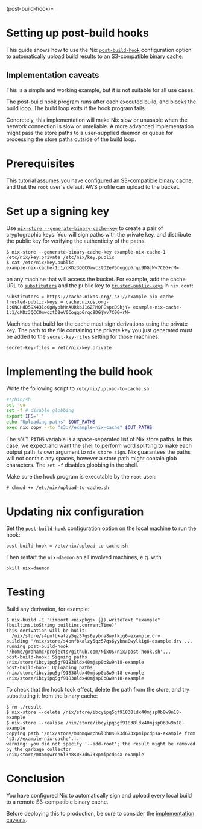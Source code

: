 (post-build-hook)=
# Setting up post-build hooks

This guide shows how to use the Nix [`post-build-hook`](https://nix.dev/manual/nix/2.22/command-ref/conf-file#conf-post-build-hook) configuration option to automatically upload build results to an [S3-compatible binary cache](https://nix.dev/manual/nix/2.22/store/types/s3-binary-cache-store).

## Implementation caveats

This is a simple and working example, but it is not suitable for all use cases.

The post-build hook program runs after each executed build, and blocks the build loop.
The build loop exits if the hook program fails.

Concretely, this implementation will make Nix slow or unusable when the network connection is slow or unreliable.
A more advanced implementation might pass the store paths to a user-supplied daemon or queue for processing the store paths outside of the build loop.

# Prerequisites

This tutorial assumes you have [configured an S3-compatible binary cache](https://nix.dev/manual/nix/2.22/store/types/s3-binary-cache-store#authenticated-writes-to-your-s3-compatible-binary-cache), and that the `root` user's default AWS profile can upload to the bucket.

# Set up a signing key

Use [`nix-store --generate-binary-cache-key`](https://nix.dev/manual/nix/2.22/command-ref/nix-store/generate-binary-cache-key) to create a pair of cryptographic keys.
You will sign paths with the private key, and distribute the public key for verifying the authenticity of the paths.

```console
$ nix-store --generate-binary-cache-key example-nix-cache-1 /etc/nix/key.private /etc/nix/key.public
$ cat /etc/nix/key.public
example-nix-cache-1:1/cKDz3QCCOmwcztD2eV6Coggp6rqc9DGjWv7C0G+rM=
```

[](custom-binary-cache) on any machine that will access the bucket.
For example, add the cache URL to [`substituters`](https://nix.dev/manual/nix/2.22/command-ref/conf-file#conf-substituters) and the public key to [`trusted-public-keys`](https://nix.dev/manual/nix/2.22/command-ref/conf-file#conf-trusted-public-keys) in `nix.conf`:

```
substituters = https://cache.nixos.org/ s3://example-nix-cache
trusted-public-keys = cache.nixos.org-1:6NCHdD59X431o0gWypbMrAURkbJ16ZPMQFGspcDShjY= example-nix-cache-1:1/cKDz3QCCOmwcztD2eV6Coggp6rqc9DGjWv7C0G+rM=
```

Machines that build for the cache must sign derivations using the private key.
The path to the file containing the private key you just generated must be added to the [`secret-key-files`](https://nix.dev/manual/nix/2.22/command-ref/conf-file#conf-secret-key-files) setting for those machines:

```
secret-key-files = /etc/nix/key.private
```

# Implementing the build hook

Write the following script to `/etc/nix/upload-to-cache.sh`:

```bash
#!/bin/sh
set -eu
set -f # disable globbing
export IFS=' '
echo "Uploading paths" $OUT_PATHS
exec nix copy --to "s3://example-nix-cache" $OUT_PATHS
```

The `$OUT_PATHS` variable is a space-separated list of Nix store paths.
In this case, we expect and want the shell to perform word splitting to make each output path its own argument to `nix store sign`.
Nix guarantees the paths will not contain any spaces, however a store path might contain glob characters.
The `set -f` disables globbing in the shell.

Make sure the hook program is executable by the `root` user:

```console
# chmod +x /etc/nix/upload-to-cache.sh
```

# Updating nix configuration

Set the [`post-build-hook`](https://nix.dev/manual/nix/2.22/command-ref/conf-file#conf-post-build-hook) configuration option on the local machine to run the hook:

```
post-build-hook = /etc/nix/upload-to-cache.sh
```

Then restart the `nix-daemon` an all involved machines, e.g. with

```
pkill nix-daemon
```

# Testing

Build any derivation, for example:

```console
$ nix-build -E '(import <nixpkgs> {}).writeText "example" (builtins.toString builtins.currentTime)'
this derivation will be built:
  /nix/store/s4pnfbkalzy5qz57qs6yybna8wylkig6-example.drv
building '/nix/store/s4pnfbkalzy5qz57qs6yybna8wylkig6-example.drv'...
running post-build-hook '/home/grahamc/projects/github.com/NixOS/nix/post-hook.sh'...
post-build-hook: Signing paths /nix/store/ibcyipq5gf91838ldx40mjsp0b8w9n18-example
post-build-hook: Uploading paths /nix/store/ibcyipq5gf91838ldx40mjsp0b8w9n18-example
/nix/store/ibcyipq5gf91838ldx40mjsp0b8w9n18-example
```

To check that the hook took effect, delete the path from the store, and try substituting it from the binary cache:

```console
$ rm ./result
$ nix-store --delete /nix/store/ibcyipq5gf91838ldx40mjsp0b8w9n18-example
$ nix-store --realise /nix/store/ibcyipq5gf91838ldx40mjsp0b8w9n18-example
copying path '/nix/store/m8bmqwrch6l3h8s0k3d673xpmipcdpsa-example from 's3://example-nix-cache'...
warning: you did not specify '--add-root'; the result might be removed by the garbage collector
/nix/store/m8bmqwrch6l3h8s0k3d673xpmipcdpsa-example
```

# Conclusion

You have configured Nix to automatically sign and upload every local build to a remote S3-compatible binary cache.

Before deploying this to production, be sure to consider the [implementation caveats](#implementation-caveats).
